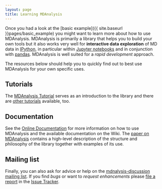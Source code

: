 ```yaml
---
layout: page
title: Learning MDAnalysis
---
```


Once you had a look at the 
[basic example]({{ site.baseurl }}pages/basic_example) 
you might want to learn more about how to use
MDAnalysis. MDAnalysis is primarily a library that helps you to build
your own tools but it also works very well for **interactive data
exploration** of MD data in [IPython](http://ipython.org/), in
particular within [Jupyter notebooks](https://jupyter.org/) and in
conjunction with [pandas](http://pandas.pydata.org/). MDAnalysis is
well suited for a *rapid development* approach.

The resources below should help you to quickly find out to best use
MDAnalysis for your own specific uses.


## Tutorials ##

The [MDAnalysis
Tutorial](http://www.mdanalysis.org/MDAnalysisTutorial/) serves as an
introduction to the library and there are [other
tutorials](https://github.com/MDAnalysis/mdanalysis/wiki/Tutorials)
available, too.


## Documentation ##

See the [Online Documentation](https://pythonhosted.org/MDAnalysis/)
for more information on how to use MDAnalysis and the available
documentation on the Wiki. The [paper on
MDAnalysis]({{site.baseurl}}pages/citations#MichaudAgrawal2011) contains a
high-level description of the structure and philosophy of the library
together with examples of its use.


## Mailing list ##

Finally, you can also ask for advice or help on the
[mdnalysis-discussion mailing
list](http://groups.google.com/group/mdnalysis-discussion). If you
find *bugs* or want to *request enhancements* please [file a
report](https://github.com/MDAnalysis/mdanalysis/wiki/ReportingProblems)
in the [Issue
Tracker](https://github.com/MDAnalysis/mdanalysis/issues).
